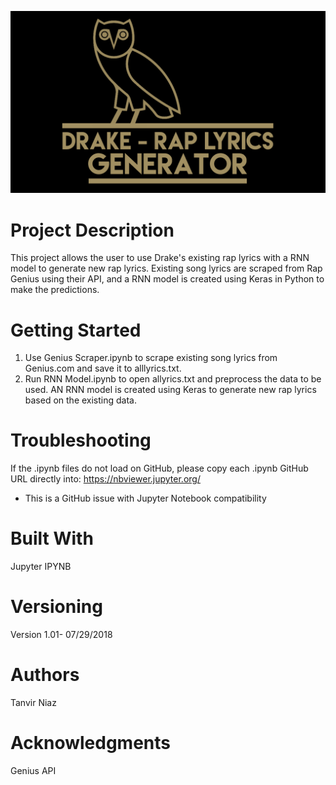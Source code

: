 ![alt text](https://github.com/tniaz/Drake-Rap-Lyrics-Generator/blob/master/drake.png)
# Project Description

This project allows the user to use Drake's existing rap lyrics with a RNN model to generate new rap lyrics. Existing song lyrics are scraped from Rap Genius using their API, and a RNN model is created using Keras in Python to make the predictions.


# Getting Started

1. Use Genius Scraper.ipynb to scrape existing song lyrics from Genius.com and save it to alllyrics.txt.
2. Run RNN Model.ipynb to open allyrics.txt and preprocess the data to be used. AN RNN model is created using Keras to generate new rap lyrics based on the existing data.


# Troubleshooting

If the .ipynb files do not load on GitHub, please copy each .ipynb GitHub URL directly into:
https://nbviewer.jupyter.org/

* This is a GitHub issue with Jupyter Notebook compatibility


# Built With

Jupyter IPYNB


# Versioning

Version 1.01- 07/29/2018


# Authors

Tanvir Niaz


# Acknowledgments

Genius API
